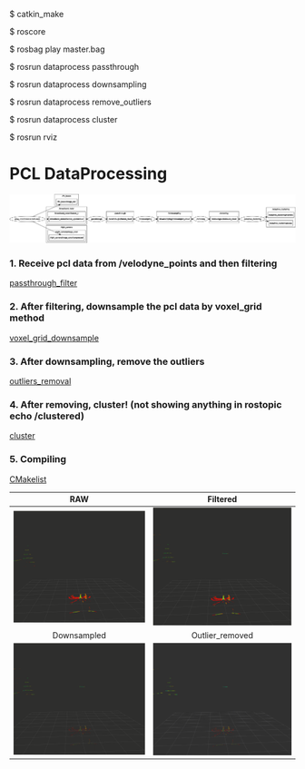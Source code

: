 $ catkin_make

$ roscore

$ rosbag play master.bag

$ rosrun dataprocess passthrough

$ rosrun dataprocess downsampling 

$ rosrun dataprocess remove_outliers

$ rosrun dataprocess cluster

$ rosrun rviz


# PCL DataProcessing 

![rqt_graph](https://github.com/tychien/mitseagrantauv/blob/master/pcl/src/dataprocess/src/rosgraph.png)

### 1. Receive pcl data from /velodyne_points and then filtering
[passthrough_filter](https://github.com/tychien/mitseagrantauv/blob/master/pcl/src/dataprocess/src/passthrough.cpp)

### 2. After filtering, downsample the pcl data by voxel_grid method
[voxel_grid_downsample](https://github.com/tychien/mitseagrantauv/blob/master/pcl/src/dataprocess/src/downsampling.cpp)

### 3. After downsampling, remove the outliers 
[outliers_removal](https://github.com/tychien/mitseagrantauv/blob/master/pcl/src/dataprocess/src/remove_outliers.cpp)

### 4. After removing, cluster! (not showing anything in rostopic echo /clustered)
[cluster](https://github.com/tychien/mitseagrantauv/blob/master/pcl/src/dataprocess/src/cluster.cpp)


### 5. Compiling 
[CMakelist](https://github.com/tychien/mitseagrantauv/blob/master/pcl/src/dataprocess/CMakeLists.txt)

| RAW | Filtered |
:-------------------------:|:-------------------------:
|![raw](https://github.com/tychien/mitseagrantauv/blob/master/pcl/src/dataprocess/src/Screenshot%20from%20raw.mp4.png)|![filtered](https://github.com/tychien/mitseagrantauv/blob/master/pcl/src/dataprocess/src/Screenshot%20from%20filter.mp4.png)
| Downsampled | Outlier_removed |
|![downsampled](https://github.com/tychien/mitseagrantauv/blob/master/pcl/src/dataprocess/src/Screenshot%20from%20downsampled.mp4.png)|![outlier_removal](https://github.com/tychien/mitseagrantauv/blob/master/pcl/src/dataprocess/src/Screenshot%20from%20outlier_removal.png)
